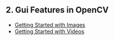 ## 2. Gui Features in OpenCV
- [Getting Started with Images](./getting_started_with_images.ipynb)
- [Getting Started with Videos](./getting_started_with_videos.ipynb)